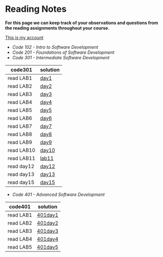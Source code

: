 # Reading Notes

**For this page we can keep track of your observations and questions from the reading assignments throughout your course.**

[This is my account](https://github.com/fawzi-shiyyab19)

- *Code 102 - Intro to Software Development*
- *Code 201 - Foundations of Software Development*
- *Code 301 - Intermediate Software Development*

| code301 | solution |
| --- | ----------- |
| read LAB1 | [day1](https://github.com/fawzi-shiyyab19/reading-notes/blob/main/read%20lab/day1.md) |
| read LAB2 | [day2](https://github.com/fawzi-shiyyab19/reading-notes/blob/main/read%20lab/day2.md) |
| read LAB3 | [day3](https://github.com/fawzi-shiyyab19/reading-notes/blob/main/read%20lab/day3.md) |
| read LAB4 | [day4](https://github.com/fawzi-shiyyab19/reading-notes/blob/main/read%20lab/day4.md) |
| read LAB5 | [day5](https://github.com/fawzi-shiyyab19/reading-notes/blob/main/read%20lab/day5.md) |
| read LAB6 | [day6](https://github.com/fawzi-shiyyab19/reading-notes/blob/main/read%20lab/day6.md) |
| read LAB7 | [day7](https://github.com/fawzi-shiyyab19/reading-notes/blob/main/read%20lab/day7.md) |
| read LAB8 | [day8](https://github.com/fawzi-shiyyab19/reading-notes/blob/main/read%20lab/day8.md) |
| read LAB9 | [day9](https://github.com/fawzi-shiyyab19/reading-notes/blob/main/read%20lab/day9.md) |
| read LAB10 | [day10](https://github.com/fawzi-shiyyab19/reading-notes/blob/main/read%20lab/day10.md) |
| read LAB11 | [lab11](https://github.com/fawzi-shiyyab19/reading-notes/blob/main/read%20lab/lab11.md) |
| read day12 | [day12](https://github.com/fawzi-shiyyab19/reading-notes/blob/main/read%20lab/day12.md) |
| read day13 | [day13](https://github.com/fawzi-shiyyab19/reading-notes/blob/main/read%20lab/day13.md) |
| read day15 | [day15](https://github.com/fawzi-shiyyab19/reading-notes/blob/main/read%20lab/day15.md) |

- *Code 401 - Advanced Software Development*

| code401 | solution |
| --- | ----------- |
| read LAB1 | [401day1](https://github.com/fawzi-shiyyab19/reading-notes/blob/main/401day1.md) |
| read LAB2 | [401day2](https://github.com/fawzi-shiyyab19/reading-notes/blob/main/401day2.md) |
| read LAB3 | [401day3](https://github.com/fawzi-shiyyab19/reading-notes/blob/main/401day3.md) |
| read LAB4 | [401day4](https://github.com/fawzi-shiyyab19/reading-notes/blob/main/401day4.md) |
| read LAB5 | [401day5](https://github.com/fawzi-shiyyab19/reading-notes/blob/main/401day5.md) |



